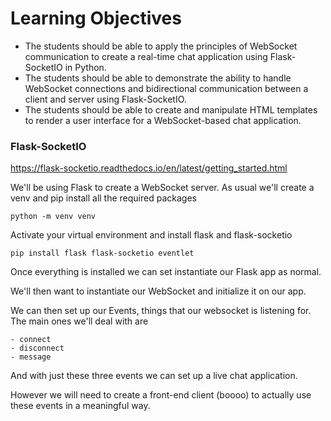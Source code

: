 # Learning Objectives

- The students should be able to apply the principles of WebSocket communication to create a real-time chat application using Flask-SocketIO in Python.
- The students should be able to demonstrate the ability to handle WebSocket connections and bidirectional communication between a client and server using Flask-SocketIO.
- The students should be able to create and manipulate HTML templates to render a user interface for a WebSocket-based chat application.

### Flask-SocketIO
https://flask-socketio.readthedocs.io/en/latest/getting_started.html

We'll be using Flask to create a WebSocket server. As usual we'll create a venv and pip install all the required packages

```
python -m venv venv
```

Activate your virtual environment and install flask and flask-socketio

```
pip install flask flask-socketio eventlet
```

Once everything is installed we can set instantiate our Flask app as normal.

We'll then want to instantiate our WebSocket and initialize it on our app.

We can then set up our Events, things that our websocket is listening for. The main ones we'll deal with are

```
- connect
- disconnect
- message
```

And with just these three events we can set up a live chat application.

However we will need to create a front-end client (boooo) to actually use these events in a meaningful way.